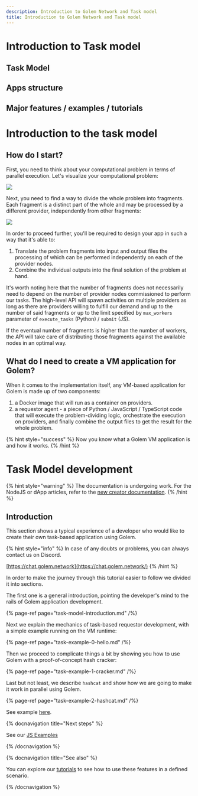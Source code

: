 ```yaml
---
description: Introduction to Golem Network and Task model
title: Introduction to Golem Network and Task model
---
```



# Introduction to Task model

## Task Model

## Apps structure

## Major features / examples / tutorials


# Introduction to the task model

## How do I start?

First, you need to think about your computational problem in terms of parallel execution. Let's visualize your computational problem:

![](../../.gitbook/assets/tutorial-01.jpg)

Next, you need to find a way to divide the whole problem into fragments. Each fragment is a distinct part of the whole and may be processed by a different provider, independently from other fragments:

![](../../.gitbook/assets/tutorial-02.jpg)

In order to proceed further, you'll be required to design your app in such a way that it's able to:

1. Translate the problem fragments into input and output files the processing of which can be performed independently on each of the provider nodes.
2. Combine the individual outputs into the final solution of the problem at hand.

It's worth noting here that the number of fragments does not necessarily need to depend on the number of provider nodes commissioned to perform our tasks. The high-level API will spawn activities on multiple providers as long as there are providers willing to fulfill our demand and up to the number of said fragments or up to the limit specified by `max_workers` parameter of `execute_tasks` \(Python\) / `submit` \(JS\).

If the eventual number of fragments is higher than the number of workers, the API will take care of distributing those fragments against the available nodes in an optimal way.

## What do I need to create a VM application for Golem?

When it comes to the implementation itself, any VM-based application for Golem is made up of two components:

1. a Docker image that will run as a container on providers.
2. a requestor agent - a piece of Python / JavaScript / TypeScript code that will execute the problem-dividing logic, orchestrate the execution on providers, and finally combine the output files to get the result for the whole problem.

{% hint style="success" %}
Now you know what a Golem VM application is and how it works.
{% /hint %}


# Task Model development

{% hint style="warning" %}
The documentation is undergoing work. For the NodeJS or dApp articles, refer to the [new creator documentation](https://docs.golem.network/creators/).
{% /hint %}

## Introduction

This section shows a typical experience of a developer who would like to create their own task-based application using Golem.

{% hint style="info" %}
In case of any doubts or problems, you can always contact us on Discord.

[https://chat.golem.network](https://chat.golem.network/)
{% /hint %}

In order to make the journey through this tutorial easier to follow we divided it into sections.

The first one is a general introduction, pointing the developer's mind to the rails of Golem application development.

{% page-ref page="task-model-introduction.md" /%}

Next we explain the mechanics of task-based requestor development, with a simple example running on the VM runtime:

{% page-ref page="task-example-0-hello.md" /%}

Then we proceed to complicate things a bit by showing you how to use Golem with a proof-of-concept hash cracker:

{% page-ref page="task-example-1-cracker.md" /%}

Last but not least, we describe `hashcat` and show how we are going to make it work in parallel using Golem.

{% page-ref page="task-example-2-hashcat.md" /%}




See example [here](/docs/creators/javascript/examples/switching-to-mainnet).    

{% docnavigation title="Next steps" %}

See our [JS Examples](/docs/creators/javascript/examples)


{% /docnavigation %}


{% docnavigation title="See also" %}

You can explore our [tutorials](/docs/creators/javascript/tutorials) to see how to use these features in a defined scenario.

{% /docnavigation %}





   
